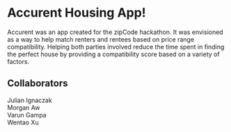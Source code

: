 # Accurent Housing App!
Accurent was an app created for the zipCode hackathon. It was envisioned as a way to help match renters and rentees based on price range compatibility. Helping both parties involved reduce the time spent in finding the perfect house by providing a compatibility score based on a variety of factors.

## Collaborators
Julian Ignaczak<br />
Morgan Aw<br />
Varun Gampa<br />
Wentao Xu<br />